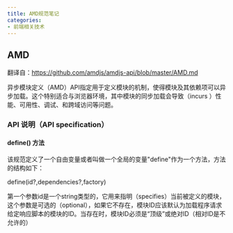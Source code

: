 ```yaml
---
title: AMD规范笔记
categories: 
- 前端相关技术
---
```

## AMD

翻译自：https://github.com/amdjs/amdjs-api/blob/master/AMD.md

异步模块定义（AMD）API指定用于定义模块的机制，使得模块及其依赖项可以异步加载。这个特别适合与浏览器环境，其中模块的同步加载会导致（incurs ）性能、可用性、调试、和跨域访问等问题。

### API 说明（API specification）

#### define() 方法

该规范定义了一个自由变量或者叫做一个全局的变量"define"作为一个方法，方法的结构如下：

 define(id?,dependencies?,factory)

 第一个参数id是一个string类型的，它用来指明（specifies）当前被定义的模块，这个参数是可选的（optional），如果它不存在，模块ID应该默认为加载程序请求给定响应脚本的模块的ID。当存在时，模块ID必须是“顶级”或绝对ID（相对ID是不允许的）



